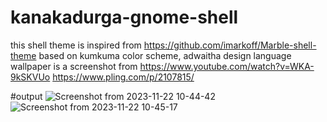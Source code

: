 # kanakadurga-gnome-shell
this shell theme is inspired from https://github.com/imarkoff/Marble-shell-theme
based on kumkuma color scheme, adwaitha design language
wallpaper is a screenshot from https://www.youtube.com/watch?v=WKA-9kSKVUo
https://www.pling.com/p/2107815/


#output
![Screenshot from 2023-11-22 10-44-42](https://github.com/nikhilsocialmedia/kanakadurga-gnome-shell/assets/116562140/079f7045-9e65-40e2-934c-7ddec5d2a64f)
![Screenshot from 2023-11-22 10-45-17](https://github.com/nikhilsocialmedia/kanakadurga-gnome-shell/assets/116562140/578397c5-5fa3-4e42-bc2d-4bb0b6405397)
